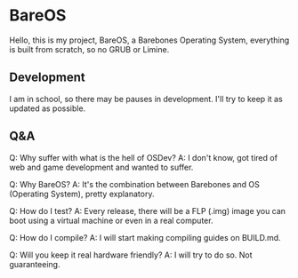 # BareOS

Hello, this is my project, BareOS, a Barebones Operating System, everything is built from scratch, so no GRUB or Limine.

## Development

I am in school, so there may be pauses in development. I'll try to keep it as updated as possible.

## Q&A

Q: Why suffer with what is the hell of OSDev?   A: I don't know, got tired of web and game development and wanted to suffer.

Q: Why BareOS?                                  A: It's the combination between Barebones and OS (Operating System), pretty explanatory.

Q: How do I test?                               A: Every release, there will be a FLP (.img) image you can boot using a virtual machine or even in a real computer.

Q: How do I compile?                            A: I will start making compiling guides on BUILD.md.

Q: Will you keep it real hardware friendly?     A: I will try to do so. Not guaranteeing.
